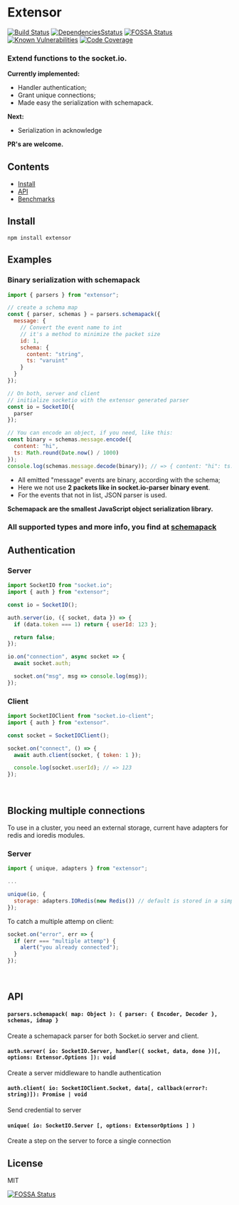 # Extensor

[![Build Status](https://travis-ci.org/GX-mob/extensor.svg?branch=master)](https://travis-ci.org/GX-mob/extensor)
[![DependenciesSstatus](https://david-dm.org/gx-mob/extensor/status.svg)](https://david-dm.org/gx-mob/extensor)
[![FOSSA Status](https://app.fossa.io/api/projects/git%2Bgithub.com%2FGX-mobgeek%2Fextensor.svg?type=shield)](https://app.fossa.io/projects/git%2Bgithub.com%2FGX-mobgeek%2Fextensor?ref=badge_shield)
[![Known Vulnerabilities](https://snyk.io//test/github/GX-mobgeek/extensor/badge.svg?targetFile=package.json)](https://snyk.io//test/github/GX-mobgeek/extensor?targetFile=package.json)
[![Code Coverage](https://codecov.io/gh/GX-mob/extensor/branch/master/graph/badge.svg)](https://codecov.io/gh/GX-mob/extensor/branch/master)

### Extend functions to the socket.io.

**Currently implemented:**

- Handler authentication;
- Grant unique connections;
- Made easy the serialization with schemapack.

**Next:**

- Serialization in acknowledge

**PR's are welcome.**

## Contents

- [Install](#Install)
- [API](#API)
- [Benchmarks](./benchmarks/README.md)

## Install

```shell
npm install extensor
```

## Examples

### Binary serialization with schemapack

```javascript
import { parsers } from "extensor";

// create a schema map
const { parser, schemas } = parsers.schemapack({
  message: {
    // Convert the event name to int
    // it's a method to minimize the packet size
    id: 1,
    schema: {
      content: "string",
      ts: "varuint"
    }
  }
});

// On both, server and client
// initialize socketio with the extensor generated parser
const io = SocketIO({
  parser
});

// You can encode an object, if you need, like this:
const binary = schemas.message.encode({
  content: "hi",
  ts: Math.round(Date.now() / 1000)
});
console.log(schemas.message.decode(binary)); // => { content: "hi": ts: 159798894154 }
```

- All emitted "message" events are binary, according with the schema;
- Here we not use **2 packets like in socket.io-parser binary event**.
- For the events that not in list, JSON parser is used.

**Schemapack are the smallest JavaScript object serialization library.**

### All supported types and more info, you find at [schemapack](https://github.com/phretaddin/schemapack#here-is-a-table-of-the-available-data-types-for-use-in-your-schemas)

## Authentication

### Server

```javascript
import SocketIO from "socket.io";
import { auth } from "extensor";

const io = SocketIO();

auth.server(io, ({ socket, data }) => {
  if (data.token === 1) return { userId: 123 };

  return false;
});

io.on("connection", async socket => {
  await socket.auth;

  socket.on("msg", msg => console.log(msg));
});
```

### Client

```javascript
import SocketIOClient from "socket.io-client";
import { auth } from "extensor".

const socket = SocketIOClient();

socket.on("connect", () => {
  await auth.client(socket, { token: 1 });

  console.log(socket.userId); // => 123
});
```

&nbsp;
&nbsp;

## Blocking multiple connections

To use in a cluster, you need an external storage, current have adapters for redis and ioredis modules.

### Server

```javascript
import { unique, adapters } from "extensor";

...

unique(io, {
  storage: adapters.IORedis(new Redis()) // default is stored in a simple local object
});

```

To catch a multiple attemp on client:

```javascript
socket.on("error", err => {
  if (err === "multiple attemp") {
    alert("you already connected");
  }
});
```

&nbsp;

## API

#### `parsers.schemapack( map: Object ): { parser: { Encoder, Decoder }, schemas, idmap }`

Create a schemapack parser for both Socket.io server and client.

#### `auth.server( io: SocketIO.Server, handler({ socket, data, done })[, options: Extensor.Options ]): void`

Create a server middleware to handle authentication

#### `auth.client( io: SocketIOClient.Socket, data[, callback(error?: string)]): Promise | void`

Send credential to server

#### `unique( io: SocketIO.Server [, options: ExtensorOptions ] )`

Create a step on the server to force a single connection

## License

MIT

[![FOSSA Status](https://app.fossa.io/api/projects/git%2Bgithub.com%2FGX-mobgeek%2Fextensor.svg?type=large)](https://app.fossa.io/projects/git%2Bgithub.com%2FGX-mobgeek%2Fextensor?ref=badge_large)
